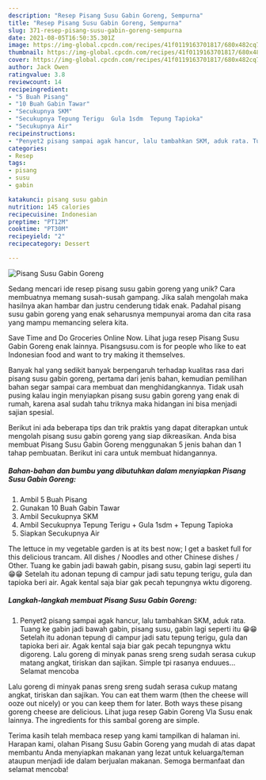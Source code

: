 ```yaml
---
description: "Resep Pisang Susu Gabin Goreng, Sempurna"
title: "Resep Pisang Susu Gabin Goreng, Sempurna"
slug: 371-resep-pisang-susu-gabin-goreng-sempurna
date: 2021-08-05T16:50:35.301Z
image: https://img-global.cpcdn.com/recipes/41f0119163701817/680x482cq70/pisang-susu-gabin-goreng-foto-resep-utama.jpg
thumbnail: https://img-global.cpcdn.com/recipes/41f0119163701817/680x482cq70/pisang-susu-gabin-goreng-foto-resep-utama.jpg
cover: https://img-global.cpcdn.com/recipes/41f0119163701817/680x482cq70/pisang-susu-gabin-goreng-foto-resep-utama.jpg
author: Jack Owen
ratingvalue: 3.8
reviewcount: 14
recipeingredient:
- "5 Buah Pisang"
- "10 Buah Gabin Tawar"
- "Secukupnya SKM"
- "Secukupnya Tepung Terigu  Gula 1sdm  Tepung Tapioka"
- "Secukupnya Air"
recipeinstructions:
- "Penyet2 pisang sampai agak hancur, lalu tambahkan SKM, aduk rata. Tuang ke gabin jadi bawah gabin, pisang susu, gabin lagi seperti itu 😁😁 Setelah itu adonan tepung di campur jadi satu tepung terigu, gula dan tapioka beri air. Agak kental saja biar gak pecah tepungnya wktu digoreng. Lalu goreng di minyak panas sreng sreng sudah serasa cukup matang angkat, tiriskan dan sajikan. Simple tpi rasanya enduues... Selamat mencoba"
categories:
- Resep
tags:
- pisang
- susu
- gabin

katakunci: pisang susu gabin 
nutrition: 145 calories
recipecuisine: Indonesian
preptime: "PT12M"
cooktime: "PT30M"
recipeyield: "2"
recipecategory: Dessert

---
```



![Pisang Susu Gabin Goreng](https://img-global.cpcdn.com/recipes/41f0119163701817/680x482cq70/pisang-susu-gabin-goreng-foto-resep-utama.jpg)

Sedang mencari ide resep pisang susu gabin goreng yang unik? Cara membuatnya memang susah-susah gampang. Jika salah mengolah maka hasilnya akan hambar dan justru cenderung tidak enak. Padahal pisang susu gabin goreng yang enak seharusnya mempunyai aroma dan cita rasa yang mampu memancing selera kita.

Save Time and Do Groceries Online Now. Lihat juga resep Pisang Susu Gabin Goreng enak lainnya. Pisangsusu.com is for people who like to eat Indonesian food and want to try making it themselves.

Banyak hal yang sedikit banyak berpengaruh terhadap kualitas rasa dari pisang susu gabin goreng, pertama dari jenis bahan, kemudian pemilihan bahan segar sampai cara membuat dan menghidangkannya. Tidak usah pusing kalau ingin menyiapkan pisang susu gabin goreng yang enak di rumah, karena asal sudah tahu triknya maka hidangan ini bisa menjadi sajian spesial.


Berikut ini ada beberapa tips dan trik praktis yang dapat diterapkan untuk mengolah pisang susu gabin goreng yang siap dikreasikan. Anda bisa membuat Pisang Susu Gabin Goreng menggunakan 5 jenis bahan dan 1 tahap pembuatan. Berikut ini cara untuk membuat hidangannya.

<!--inarticleads1-->

##### Bahan-bahan dan bumbu yang dibutuhkan dalam menyiapkan Pisang Susu Gabin Goreng:

1. Ambil 5 Buah Pisang
1. Gunakan 10 Buah Gabin Tawar
1. Ambil Secukupnya SKM
1. Ambil Secukupnya Tepung Terigu + Gula 1sdm + Tepung Tapioka
1. Siapkan Secukupnya Air


The lettuce in my vegetable garden is at its best now; I get a basket full for this delicious trancam. All dishes / Noodles and other Chinese dishes / Other. Tuang ke gabin jadi bawah gabin, pisang susu, gabin lagi seperti itu 😁😁 Setelah itu adonan tepung di campur jadi satu tepung terigu, gula dan tapioka beri air. Agak kental saja biar gak pecah tepungnya wktu digoreng. 

<!--inarticleads2-->

##### Langkah-langkah membuat Pisang Susu Gabin Goreng:

1. Penyet2 pisang sampai agak hancur, lalu tambahkan SKM, aduk rata. Tuang ke gabin jadi bawah gabin, pisang susu, gabin lagi seperti itu 😁😁 Setelah itu adonan tepung di campur jadi satu tepung terigu, gula dan tapioka beri air. Agak kental saja biar gak pecah tepungnya wktu digoreng. Lalu goreng di minyak panas sreng sreng sudah serasa cukup matang angkat, tiriskan dan sajikan. Simple tpi rasanya enduues... Selamat mencoba


Lalu goreng di minyak panas sreng sreng sudah serasa cukup matang angkat, tiriskan dan sajikan. You can eat them warm (then the cheese will ooze out nicely) or you can keep them for later. Both ways these pisang goreng cheese are delicious. Lihat juga resep Gabin Goreng Vla Susu enak lainnya. The ingredients for this sambal goreng are simple. 

Terima kasih telah membaca resep yang kami tampilkan di halaman ini. Harapan kami, olahan Pisang Susu Gabin Goreng yang mudah di atas dapat membantu Anda menyiapkan makanan yang lezat untuk keluarga/teman ataupun menjadi ide dalam berjualan makanan. Semoga bermanfaat dan selamat mencoba!

